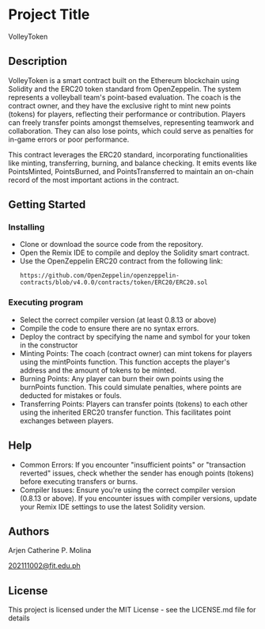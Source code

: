 # Project Title

VolleyToken 

## Description

VolleyToken is a smart contract built on the Ethereum blockchain using Solidity and the ERC20 token standard from OpenZeppelin. The system represents a volleyball team's point-based evaluation. The coach is the contract owner, and they have the exclusive right to mint new points (tokens) for players, reflecting their performance or contribution. Players can freely transfer points amongst themselves, representing teamwork and collaboration. They can also lose points, which could serve as penalties for in-game errors or poor performance.

This contract leverages the ERC20 standard, incorporating functionalities like minting, transferring, burning, and balance checking. It emits events like PointsMinted, PointsBurned, and PointsTransferred to maintain an on-chain record of the most important actions in the contract.

## Getting Started

### Installing

* Clone or download the source code from the repository.
* Open the Remix IDE to compile and deploy the Solidity smart contract.
* Use the OpenZeppelin ERC20 contract from the following link:
  ```
  https://github.com/OpenZeppelin/openzeppelin-contracts/blob/v4.0.0/contracts/token/ERC20/ERC20.sol
  ```

### Executing program

* Select the correct compiler version (at least 0.8.13 or above)
* Compile the code to ensure there are no syntax errors.
* Deploy the contract by specifying the name and symbol for your token in the constructor
* Minting Points: The coach (contract owner) can mint tokens for players using the mintPoints function. This function accepts the player's address and the amount of tokens to be minted.
* Burning Points: Any player can burn their own points using the burnPoints function. This could simulate penalties, where points are deducted for mistakes or fouls.
* Transferring Points: Players can transfer points (tokens) to each other using the inherited ERC20 transfer function. This facilitates point exchanges between players.

## Help

* Common Errors: If you encounter "insufficient points" or "transaction reverted" issues, check whether the sender has enough points (tokens) before executing transfers or burns.
* Compiler Issues: Ensure you're using the correct compiler version (0.8.13 or above). If you encounter issues with compiler versions, update your Remix IDE settings to use the latest Solidity version.


## Authors

Arjen Catherine P. Molina

202111002@fit.edu.ph


## License

This project is licensed under the MIT License - see the LICENSE.md file for details

